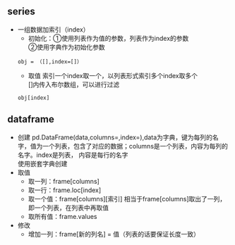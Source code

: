 ## series
* 一组数据加索引（index）
  * 初始化：①使用列表作为值的参数，列表作为index的参数<br>
           ②使用字典作为初始化参数
   ```
   obj = （[],index=[]）
   ```
   * 取值
   索引一个index取一个，以列表形式索引多个index取多个<br>
   []内传入布尔数组，可以进行过滤
   ```
   obj[index]
   ```
## dataframe
* 创建
  pd.DataFrame(data,columns=,index=),data为字典，键为每列的名字，值为一个列表，包含了对应的数据；columns是一个列表，内容为每列的名字。index是列表，      内容是每行的名字<br>
  使用嵌套字典创建
* 取值
  * 取一列：frame[columns]
  * 取一行：frame.loc[index]
  * 取一个值：frame[columns][索引]  相当于frame[columns]取出了一列，即一个列表，在列表中再取值
  * 取所有值：frame.values
* 修改
  * 增加一列：frame[新的列名] = 值（列表的话要保证长度一致）
   
